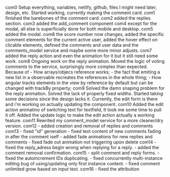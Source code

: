 com0
    Setup everything, variables, netlify, github, files I might need later, design, etc. Started working, currently making the comment card.
com1
    finished the barebones of the comment card.
com2
    added the replies section.
com3
    added the add_comment component
com4
    except for the modal, all else is superficially done for both mobile and desktop. 
com5
    added the modal.
com6
    the score number now changes, added the specific comment elements for the current active user, added the hover effect on clicable elements, defined the comments and user data and the comments_model service and maybe some more minor adjusts.
com7
    added the reply action and even the animation for it but it still need some work.
com8
    Ongoing work on the reply animation. Moved the logic of voting comments to the service, surprisingly more complex than expected. Because of 
    - How arrays/objecs reference works; 
    - the fact that emiting a new list in a observable recreates the references in the whole thing;
    - How angular tracks elements in the view by reference by default but can be changed with trackBy property;
com9
    Solved the damn snaping problem for the reply animation. 
    Solved the lack of properly fixed widths. 
    Started taking some decisions since the design lacks it. 
    Currently, the edit form is there and i'm working on actually updating the component.
com10
    Added the edit action animatino of switching text for textfield, It took me some time to pull it off.
    Added the update logic to make the edit action actually a working feature.
com11
    Rewrited my comment_model service for a more cleaner/dry version.
com12
    - added creation and removal of replies and comments
com13 
    - fixed "id" generation
    - fixed text content of new comments fading in after the comment iself
    - added fade animations for new replies and comments
    - fixed fade out animation not triggering upon delete
com14 
    - fixed the reply_adress begin wrong when replying for a reply.
    - added the comment removal confirmation.
com15
    - split comment and reply forms.
    - fixed the autoincrement IDs duplicating.
    - fixed concurrently multi-instance editing bug of using/updating only first instance content.
    - fixed comment unlimited grow based on input text.
com16
    - fixed the attribution
    
